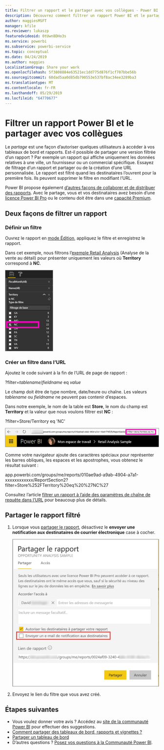 ```yaml
---
title: Filtrer un rapport et le partager avec vos collègues - Power BI
description: Découvrez comment filtrer un rapport Power BI et le partager avec les collègues de votre organisation.
author: maggiesMSFT
manager: kfile
ms.reviewer: lukaszp
featuredvideoid: 0tUwn8DHo3s
ms.service: powerbi
ms.subservice: powerbi-service
ms.topic: conceptual
ms.date: 04/24/2019
ms.author: maggies
LocalizationGroup: Share your work
ms.openlocfilehash: 5f3808884e63521ec1dd775d876f1cf707bbe56b
ms.sourcegitcommit: 60dad5aa0d85db790553e537bf8ac34ee3289ba3
ms.translationtype: MT
ms.contentlocale: fr-FR
ms.lasthandoff: 05/29/2019
ms.locfileid: "64770677"
---
```

# <a name="filter-a-power-bi-report-and-share-it-with-coworkers"></a>Filtrer un rapport Power BI et le partager avec vos collègues
Le *partage* est une façon d’autoriser quelques utilisateurs à accéder à vos tableaux de bord et rapports. Est-il possible de partager une version filtrée d’un rapport ? Par exemple un rapport qui affiche uniquement les données relatives à une ville, un fournisseur ou un commercial spécifique. Essayez de filtrage d’un rapport et partager ou de la création d’une URL personnalisée. Le rapport est filtré quand les destinataires l’ouvrent pour la première fois. Ils peuvent supprimer le filtre en modifiant l’URL. 

Power BI propose également [d’autres façons de collaborer et de distribuer des rapports](service-how-to-collaborate-distribute-dashboards-reports.md). Avec le partage, vous et vos destinataires avez besoin d’une [licence Power BI Pro](service-features-license-type.md) ou le contenu doit être dans une [capacité Premium](service-premium-what-is.md). 

## <a name="two-ways-to-filter-a-report"></a>Deux façons de filtrer un rapport

### <a name="set-a-filter"></a>Définir un filtre

Ouvrez le rapport en [mode Édition](consumer/end-user-reading-view.md), appliquez le filtre et enregistrez le rapport.
   
Dans cet exemple, nous filtrons l’[exemple Retail Analysis](sample-tutorial-connect-to-the-samples.md) (Analyse de la vente au détail) pour présenter uniquement les valeurs où **Territory** correspond à **NC**.
   
![Volet Filtre du rapport](media/service-share-reports/power-bi-filter-report2.png)

### <a name="create-a-filter-in-the-url"></a>Créer un filtre dans l’URL

Ajoutez le code suivant à la fin de l’URL de page de rapport :
   
?filter=*tablename*/*fieldname* eq *value*
   
Le champ doit être de type nombre, date/heure ou chaîne. Les valeurs *tablename* ou *fieldname* ne peuvent pas contenir d’espaces.
   
Dans notre exemple, le nom de la table est **Store**, le nom du champ est **Territory** et la valeur que nous voulons filtrer est **NC** :
   
?filter=Store/Territory eq 'NC'
   
![URL de rapport filtré](media/service-share-reports/power-bi-filter-url3.png)
   
Comme votre navigateur ajoute des caractères spéciaux pour représenter les barres obliques, les espaces et les apostrophes, vous obtenez le résultat suivant :
   
app.powerbi.com/groups/me/reports/010ae9ad-a9ab-4904-a7a1-xxxxxxxxxxxx/ReportSection2?filter=Store%252FTerritory%20eq%20%27NC%27

Consultez l’article [filtrer un rapport à l’aide des paramètres de chaîne de requête dans l’URL](service-url-filters.md) pour beaucoup plus de détails.

## <a name="share-the-filtered-report"></a>Partager le rapport filtré

1. Lorsque vous [partager le rapport](service-share-dashboards.md), désactivez le **envoyer une notification aux destinataires de courrier électronique** case à cocher.

    ![Boîte de dialogue Partager le rapport](media/service-share-reports/power-bi-share-report-dialog.png)

4. Envoyez le lien du filtre que vous avez créé.

## <a name="next-steps"></a>Étapes suivantes
* Vous voulez donner votre avis ? Accédez au [site de la communauté Power BI](https://community.powerbi.com/) pour effectuer des suggestions.
* [Comment partager des tableaux de bord, rapports et vignettes ?](service-how-to-collaborate-distribute-dashboards-reports.md)
* [Partager un tableau de bord](service-share-dashboards.md)
* D’autres questions ? [Posez vos questions à la Communauté Power BI](http://community.powerbi.com/).

